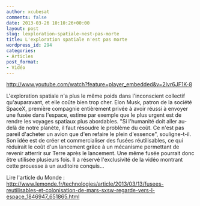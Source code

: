 ```yaml
---
author: xcubesat
comments: false
date: 2013-03-26 10:10:26+00:00
layout: post
slug: lexploration-spatiale-nest-pas-morte
title: L'exploration spatiale n'est pas morte
wordpress_id: 294
categories:
- Articles
post_format:
- Vidéo
---
```


http://www.youtube.com/watch?feature=player_embedded&v=2Ivr6JF1K-8



L'exploration spatiale n'a plus le même poids dans l'inconscient collectif qu'auparavant, et elle coûte bien trop cher. Elon Musk, patron de la société SpaceX, première compagnie entièrement privée à avoir réussi à envoyer une fusée dans l'espace, estime par exemple que le plus urgent est de rendre les voyages spatiaux plus abordables. "Si l'humanité doit aller au-delà de notre planète, il faut résoudre le problème du coût. Ce n'est pas pareil d'acheter un avion que d'en refaire le plein d'essence", souligne-t-il. Son idée est de créer et commercialiser des fusées réutilisables, ce qui réduirait le coût d'un lancement grâce à un mécanisme permettant de revenir atterrir sur Terre après le lancement. Une même fusée pourrait donc être utilisée plusieurs fois. Il a réservé l'exclusivité de la vidéo montrant cette prouesse à un auditoire conquis...

Lire l'article du Monde : http://www.lemonde.fr/technologies/article/2013/03/13/fusees-reutilisables-et-colonisation-de-mars-sxsw-regarde-vers-l-espace_1846947_651865.html
